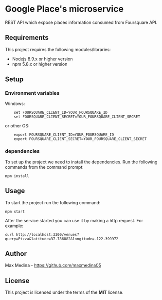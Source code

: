 # Google Place's microservice

REST API which expose places information consumed from Foursquare API.

## Requirements

This project requires the following modules/libraries:

- Nodejs 8.9.x or higher version
- npm 5.8.x or higher version

## Setup

### Environment variables

Windows:

        set FOURSQUARE_CLIENT_ID=YOUR_FOURSQUARE_ID
        set FOURSQUARE_CLIENT_SECRET=YOUR_FOURSQUARE_CLIENT_SECRET

or other OS:

        export FOURSQUARE_CLIENT_ID=YOUR_FOURSQUARE_ID
        export FOURSQUARE_CLIENT_SECRET=YOUR_FOURSQUARE_CLIENT_SECRET

### dependencies

To set up the project we need to install the dependencies.
Run the following commands from the command prompt:

    npm install

## Usage

To start the project run the following command:

    npm start

After the service started you can use it by making a http request. For example:

    curl http://localhost:3300/venues?query=Pizza&latitude=37.786882&longitude=-122.399972

## Author

Max Medina - https://github.com/maxmedina05

## License

This project is licensed under the terms of the **MIT** license.
